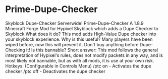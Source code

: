 # Prime-Dupe-Checker
Skyblock Dupe-Checker Serverwide!
Prime-Dupe-Checker
A 1.8.9 Minecraft Forge Mod for Hypixel Skyblock which adds a Dupe Checker to Skyblock
What does it do?
This mod adds High-Value Dupe checker into your skyblock experience. 
Why is this useful?
Many players have been wiped before, now this will prevent it. Don't buy anything before Dupe-Checking it!
Is this bannable?
Short answer: This mod follows the general interpretation of Hypixel's rules, does not modify packets in any way, and is most likely not bannable, but as with all mods, it is use at your own risk.
Hotkeys:
(Configurable in Controls Menu)
/ptc on - Activates the dupe checker 
/ptc off - Deactivates the dupe checker
